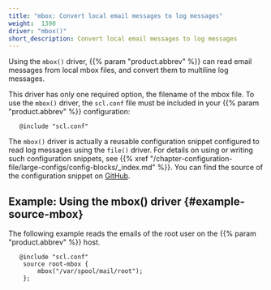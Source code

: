 ```yaml
---
title: "mbox: Convert local email messages to log messages"
weight:  1390
driver: "mbox()"
short_description: Convert local email messages to log messages
---
```

<!-- DISCLAIMER: This file is based on the syslog-ng Open Source Edition documentation https://github.com/balabit/syslog-ng-ose-guides/commit/2f4a52ee61d1ea9ad27cb4f3168b95408fddfdf2 and is used under the terms of The syslog-ng Open Source Edition Documentation License. The file has been modified by Axoflow. -->

Using the `mbox()` driver, {{% param "product.abbrev" %}} can read email messages from local mbox files, and convert them to multiline log messages.

This driver has only one required option, the filename of the mbox file. To use the `mbox()` driver, the `scl.conf` file must be included in your {{% param "product.abbrev" %}} configuration:

```shell
   @include "scl.conf"
```

The `mbox()` driver is actually a reusable configuration snippet configured to read log messages using the `file()` driver. For details on using or writing such configuration snippets, see {{% xref "/chapter-configuration-file/large-configs/config-blocks/_index.md" %}}. You can find the source of the configuration snippet on [GitHub](https://github.com/axoflow/axosyslog/blob/master/scl/mbox/mbox.conf).


## Example: Using the mbox() driver {#example-source-mbox}

The following example reads the emails of the root user on the {{% param "product.abbrev" %}} host.

```shell
   @include "scl.conf"
    source root-mbox {
        mbox("/var/spool/mail/root");
    };
```

